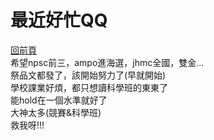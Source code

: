 # 最近好忙QQ
[回前頁](https://whaleon120.github.io/blogs/feeling/main)  
希望npsc前三，ampo進海選，jhmc全國，雙金...  
祭品文都發了，該開始努力了(早就開始)  
學校課業好煩，都只想讀科學班的東東了  
能hold在一個水準就好了  
大神太多(競賽&科學班)  
救我呀!!!  
